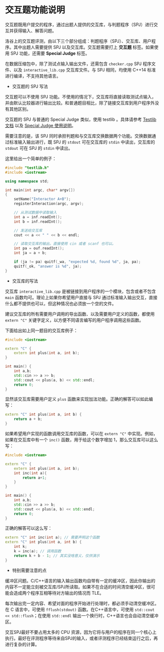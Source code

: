 # 交互题功能说明

交互题既用户提交的程序，通过出题人提供的交互库，与判题程序（SPJ）进行交互并获得输入、解答问题。

洛谷上的交互题评测，由以下三个部分组成：判题程序（SPJ）、交互库、用户程序。其中出题人需要提供 SPJ 以及交互库。交互题需要打上  **交互题** 标签。如果使用 SPJ 功能，还需要 **Special Judge** 标签。

在数据压缩包中，除了测试点输入输出文件，还需包含 `checker.cpp` SPJ 程序文件、以及 `interactive_lib.cpp` 交互库文件。与 SPJ 相同，均使用 C++14 标准进行编译，不支持其他语言。

- 交互题的 SPJ 写法

交互题可以不使用 SPJ 功能。不使用的情况下，交互库将直接读取测试点输入，并由默认比较器进行输出比较。和普通题目相比，除了链接交互库到用户程序外没有其他区别。

交互题的 SPJ 与普通的 Special Judge 类似，使用 testlib 。具体请参考 [Testlib 文档](https://github.com/MikeMirzayanov/testlib) 以及 [Special Judge 使用说明](special-judge.md)。

需要注意的是，该 SPJ 同时承担判题和与交互库交换数据两个功能。交换数据通过标准输入输出进行，既 SPJ 的 `stdout` 可在交互库的 `stdin` 中读出，交互库的 `stdout` 可在 SPJ 的 `stdin` 中读出。

这里给出一个简单的例子：

```cpp
#include "testlib.h"
#include <iostream>

using namespace std;

int main(int argc, char* argv[])
{
    setName("Interactor A+B");
    registerInteraction(argc, argv);

    // 从测试数据中读取输入
    int a = inf.readInt();
    int b = inf.readInt();

    // 发送给交互库
    cout << a << " " << b << endl;

    // 读取交互库的输出。直接使用 cin 或者 scanf 也可以。
    int pa = ouf.readInt();
    int ja = a + b;

    if (ja != pa) quitf(_wa, "expected %d, found %d", ja, pa);
    quitf(_ok, "answer is %d", ja);
}
```

- 交互库的写法

交互库 `interactive_lib.cpp` 是被链接到用户程序的一个模块，包含或者不包含 `main` 函数均可。理论上如果你希望用户直接与 SPJ 通过标准输入输出交互，直接什么都不提供也可以，但这种情况也必须放一个空的文件。

建议交互库的所有需要用户调用的导出函数、以及需要用户定义的函数，都使用 `extern "C"` 关键字定义，以方便不同语言编写的用户程序调用这些函数。

下面给出如上同一题目的交互库例子：

```cpp
#include <iostream>

extern "C" {
	extern int plus(int a, int b);
}

int main() {
	int a,b;
	std::cin >> a >> b;
	std::cout << plus(a, b) << std::endl;
	return 0;
}
```

显然该交互库需要用户定义 `plus` 函数来实现加法功能。正确的解答可以如此编写：

```cpp
extern "C" int plus(int a, int b) {
    return a + b;
}
```

如果希望用户实现的函数调用交互库的函数，可以在  `extern "C"` 中实现。例如，如果在交互库中有一个 `inc()` 函数，用于给这个数字增加 1，那么交互库可以这么写：

```cpp
#include <iostream>

extern "C" {
	extern int plus(int a, int b);
	int inc(int a){
		return a+1;
	}
}

int main() {
	int a,b;
	std::cin >> a >> b;
	std::cout << plus(a, b) << std::endl;
	return 0;
}
```

正确的解答可以这么写：

```cpp
extern "C" int inc(int a); // 需要声明这个函数 
extern "C" int plus(int a, int b) {
    int k;
    k = inc(a); // 调用函数
    return k + b - 1; // 其实没啥意义，仅供演示
}
```

- 特别需要注意的点

缓冲区问题。C/C++语言的输入输出函数均自带有一定的缓冲区，因此你输出的内容不一定能立刻被交互库/SPJ所读取。如果不在合适的时间清空缓冲区，很可能会造成两个程序互相等待对方输出的情况而 TLE。

每次输出完一定内容、希望对面的程序开始进行处理时，都必须手动清空缓冲区。在 C 语言中，可使用 `fflush(stdout)` 函数。在C++语言中，可使用 `std::cout << std::flush`；在使用 `std::endl` 输出一个换行时，C++语言也会自动清空缓冲区。

交互SPJ最好不要占用太多的 CPU 资源，因为它将与用户的程序在同一个核心上执行。最好在评测程序等待来自SPJ的输入，或者评测程序已经结束运行之后，再进行复杂的计算。
